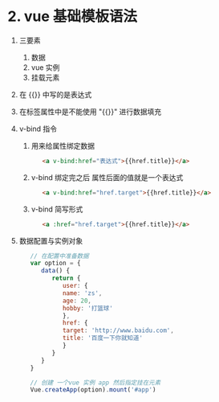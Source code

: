# 2. vue 基础模板语法

1. 三要素
   1. 数据
   2. vue 实例
   3. 挂载元素
2. 在 {{}} 中写的是表达式
3. 在标签属性中是不能使用 "{{}}" 进行数据填充
4. v-bind 指令
   1. 用来给属性绑定数据
      ```html
         <a v-bind:href="表达式">{{href.title}}</a>
      ```
   2. v-bind 绑定完之后 属性后面的值就是一个表达式
      ```html
         <a v-bind:href="href.target">{{href.title}}</a>
      ```
   3. v-bind 简写形式
      ```html
         <a :href="href.target">{{href.title}}</a>
      ```
5. 数据配置与实例对象

   ```js
      // 在配置中准备数据
      var option = {
         data() {
            return {
               user: {
               name: 'zs',
               age: 20,
               hobby: '打篮球'
               },
               href: {
               target: 'http://www.baidu.com',
               title: '百度一下你就知道'
               }
            }
         }
      }

      // 创建 一个vue 实例 app 然后指定挂在元素
      Vue.createApp(option).mount('#app')
   ```

